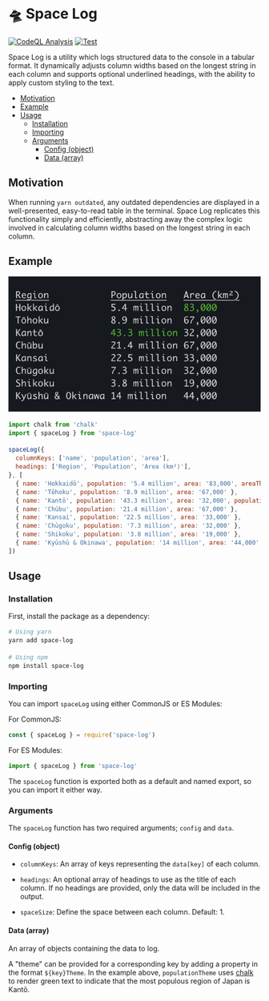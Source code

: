 # 🛸 Space Log

[![CodeQL Analysis](https://github.com/01taylop/space-log/actions/workflows/codeql-analysis.yml/badge.svg)](https://github.com/01taylop/space-log/actions/workflows/codeql-analysis.yml)
[![Test](https://github.com/01taylop/space-log/actions/workflows/test.yml/badge.svg)](https://github.com/01taylop/space-log/actions/workflows/test.yml)

Space Log is a utility which logs structured data to the console in a tabular format. It dynamically adjusts column widths based on the longest string in each column and supports optional underlined headings, with the ability to apply custom styling to the text.

- [Motivation](#motivation)
- [Example](#example)
- [Usage](#usage)
  - [Installation](#installation)
  - [Importing](#importing)
  - [Arguments](#arguments)
    - [Config (object)](#config-object)
    - [Data (array)](#data-array)

## Motivation

When running `yarn outdated`, any outdated dependencies are displayed in a well-presented, easy-to-read table in the terminal. Space Log replicates this functionality simply and efficiently, abstracting away the complex logic involved in calculating column widths based on the longest string in each column.

## Example

![Regions of Japan](https://github.com/01taylop/space-log/blob/main/assets/results.png?raw=true)

```js
import chalk from 'chalk'
import { spaceLog } from 'space-log'

spaceLog({
  columnKeys: ['name', 'population', 'area'],
  headings: ['Region', 'Population', 'Area (km²)'],
}, [
  { name: 'Hokkaidō', population: '5.4 million', area: '83,000', areaTheme: chalk.green },
  { name: 'Tōhoku', population: '8.9 million', area: '67,000' },
  { name: 'Kantō', population: '43.3 million', area: '32,000', populationTheme: chalk.green },
  { name: 'Chūbu', population: '21.4 million', area: '67,000' },
  { name: 'Kansai', population: '22.5 million', area: '33,000' },
  { name: 'Chūgoku', population: '7.3 million', area: '32,000' },
  { name: 'Shikoku', population: '3.8 million', area: '19,000' },
  { name: 'Kyūshū & Okinawa', population: '14 million', area: '44,000' },
])
```

## Usage

### Installation

First, install the package as a dependency:

```bash
# Using yarn
yarn add space-log

# Using npm
npm install space-log
```

### Importing

You can import `spaceLog` using either CommonJS or ES Modules:

For CommonJS:

```js
const { spaceLog } = require('space-log')
```

For ES Modules:

```js
import { spaceLog } from 'space-log'
```

The `spaceLog` function is exported both as a default and named export, so you can import it either way.

### Arguments

The `spaceLog` function has two required arguments; `config` and `data`.

#### Config (object)

- `columnKeys`: An array of keys representing the `data[key]` of each column.

- `headings`: An optional array of headings to use as the title of each column. If no headings are provided, only the data will be included in the output.

- `spaceSize`: Define the space between each column. Default: 1.

#### Data (array)

An array of objects containing the data to log.

A "theme" can be provided for a corresponding key by adding a property in the format `${key}Theme`. In the example above, `populationTheme` uses [chalk](https://www.npmjs.com/package/chalk) to render green text to indicate that the most populous region of Japan is Kantō.

